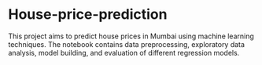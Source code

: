 # House-price-prediction
This project aims to predict house prices in Mumbai using machine learning techniques. The notebook contains data preprocessing, exploratory data analysis, model building, and evaluation of different regression models.
